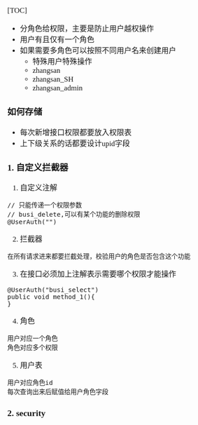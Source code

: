<span  style="font-family: Simsun,serif; font-size: 17px; ">

[TOC]

- 分角色给权限，主要是防止用户越权操作
- 用户有且仅有一个角色
- 如果需要多角色可以按照不同用户名来创建用户
  - 特殊用户特殊操作
  - zhangsan
  - zhangsan_SH
  - zhangsan_admin

### 如何存储

- 每次新增接口权限都要放入权限表
- 上下级关系的话都要设计upid字段

### 1. 自定义拦截器

1. 自定义注解 
~~~
// 只能传递一个权限参数
// busi_delete,可以有某个功能的删除权限
@UserAuth("")
~~~
2. 拦截器
~~~
在所有请求进来都要拦截处理，校验用户的角色是否包含这个功能
~~~
3. 在接口必须加上注解表示需要哪个权限才能操作
~~~
@UserAuth("busi_select")
public void method_1(){
}
~~~
4. 角色
~~~
用户对应一个角色
角色对应多个权限
~~~
5. 用户表
~~~
用户对应角色id
每次查询出来后赋值给用户角色字段
~~~

### 2. security

</span>